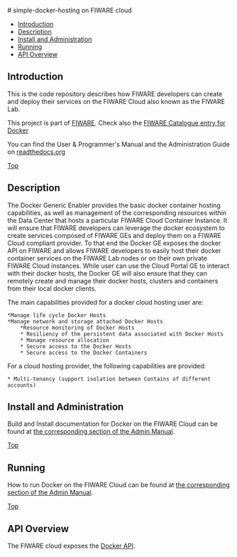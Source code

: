 #<a name="top"></a> simple-docker-hosting on FIWARE cloud
* [Introduction](#introduction)
* [Description](#description)
* [Install and Administration](#install-and-admin)
* [Running](#running)
* [API Overview](#api-overview)


## Introduction

This is the code repository describes how FIWARE developers can create and deploy their services on the FIWARE Cloud also known as the FIWARE Lab.

This project is part of [FIWARE](http://www.fiware.org). Check also the [FIWARE Catalogue entry for Docker](http://catalogue.fiware.org/enablers/Docker)

You can find the User & Programmer's Manual and the Administration Guide on [readthedocs.org](https://docker.readthedocs.org)

[Top](#top)

## Description
 The Docker Generic Enabler provides the basic docker container hosting capabilities, as well as management of the corresponding resources within the Data Center that hosts a particular FIWARE Cloud Container Instance. It will ensure that FIWARE developers can leverage the docker ecosystem to create services composed of FIWARE GEs and deploy them on a FIWARE Cloud compliant provider. To that end the Docker GE exposes the docker API on FIWARE and allows FIWARE developers to easily host their docker container services on the FIWARE Lab nodes or on their own private FIWARE Cloud instances. While user can use the Cloud Portal GE to interact with their docker hosts, the Docker GE will also ensure that they can remotely create and manage their docker hosts, clusters and containers from their local docker clients.

The main capabilities provided for a docker cloud hosting user are:

	*Manage life cycle Docker Hosts
	*Manage network and storage attached Docker Hosts
    	*Resource monitoring of Docker Hosts
    	* Resiliency of the persistent data associated with Docker Hosts
    	* Manage resource allocation
    	* Secure access to the Docker Hosts
    	* Secure access to the Docker Containers 

For a cloud hosting provider, the following capabilities are provided:

    * Multi-tenancy (support isolation between Contains of different accounts)

## Install and Administration

Build and Install documentation for Docker on the FIWARE Cloud can be found at [the corresponding section of the Admin Manual](doc/manuals/admin/install.md).

[Top](#top)

## Running

How to run Docker on the FIWARE Cloud can be found at [the corresponding section of the Admin Manual](doc/manuals/admin/running.md).

[Top](#top)

## API Overview
The FIWARE cloud exposes the [Docker API](https://fiware-orion.readthedocs.org).
 

